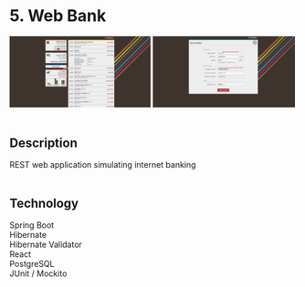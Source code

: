 # 5. Web Bank

<div>
  <img src="web_bank1.jpg" width="49%">
  <img src="web_bank2.jpg" width="49.5%">
</div> <br>

## Description
REST web application simulating internet banking <br> <br>

## Technology
Spring Boot <br>
Hibernate <br>
Hibernate Validator <br>
React <br>
PostgreSQL <br>
JUnit / Mockito
